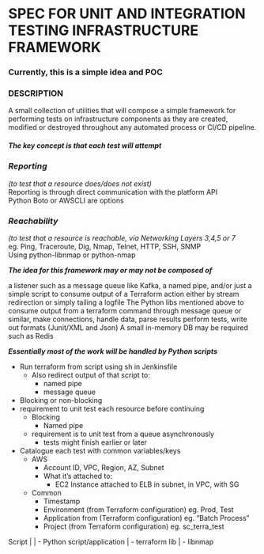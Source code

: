 # SPEC FOR UNIT AND INTEGRATION TESTING INFRASTRUCTURE FRAMEWORK
### Currently, this is a simple idea and POC

### DESCRIPTION

A small collection of utilities that will compose a simple framework for performing tests on infrastructure components as they are created, modified or destroyed throughout any automated process or CI/CD pipeline.

##### The key concept is that each test will attempt 
*<h3>Reporting</h3> (to test that a resource does/does not exist)*</br>
    Reporting is through direct communication with the platform API</br>
    Python Boto or AWSCLI are options

*<h3>Reachability</h3> (to test that a resource is reachable, via Networking Layers 3,4,5 or 7*</br>
    eg. Ping, Traceroute, Dig, Nmap, Telnet, HTTP, SSH, SNMP </br>
    Using python-libnmap or python-nmap



*<b>The idea for this framework may or may not be composed of</b>* </br> 

a listener such as a message queue like Kafka, a named pipe, and/or just a simple script  to consume output of a Terraform action either by stream redirection or simply tailing a logfile
The Python libs mentioned above to consume output from a terraform command through message queue or similar, make connections, handle data, parse results perform tests, write out formats (Junit/XML and Json)
A small in-memory DB may be required such as Redis

*<b>Essentially most of the work will be handled by Python scripts</b>*




- Run terraform from script using sh in Jenkinsfile
  - Also redirect output of that script to:
    - named pipe
    - message queue
- Blocking or non-blocking
- requirement to unit test each resource before continuing
  - Blocking
      - Named pipe
  - requirement is to unit test from a queue asynchronously	
      - tests might finish earlier or later
- Catalogue each test with common variables/keys
  - AWS
    - Account ID, VPC, Region, AZ, Subnet
    - What it’s attached to:
      - EC2 Instance attached to ELB in subnet, in VPC, with SG
  - Common
    - Timestamp
    - Environment (from Terraform configuration) eg. Prod, Test
    - Application from (Terraform configuration) eg. “Batch Process”
    - Project (from Terraform configuration) eg. sc_terra_test



Script
  |
  | - Python script/application
        | - terraform lib
        | - libnmap

